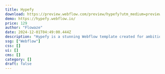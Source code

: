 ```yaml
---
title: Hypefy
download: https://preview.webflow.com/preview/hypefy?utm_medium=preview_link&utm_source=designer&utm_content=hypefy&preview=a496bd2ff81b2df286517c9dcc79e3e1&locale=en&workflow=preview
demo: https://hypefy.webflow.io/
price: 129
author: "Flowaze"
date: 2024-12-01T04:49:00.444Z
description: "Hypefy is a stunning Webflow template created for ambitious projects. Designed in a neubrutalism style, this template combines impressive visuals with advanced 3D animations to capture attention and engage the audience."
ssg: ["Webflow"]
css: []
ui: []
cms: []
category: []
draft: false
---
```

